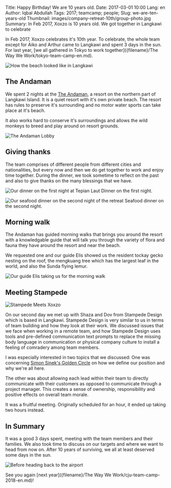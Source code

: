 Title: Happy Birthday! We are 10 years old.
Date: 2017-03-01 10:00
Lang: en
Author: Iqbal Abdullah
Tags: 2017; teamcamp; people;
Slug: we-are-ten-years-old
Thumbnail: images/company-retreat-10th/group-photo.jpg
Summary: In Feb 2017, Xoxzo is 10 years old. We got together in Langkawi to celebrate

In Feb 2017, Xoxzo celebrates it's 10th year. To celebrate, the whole team
except for Aiko and Arthur came to Langkawi and spent 3 days in the sun. For
last year, [we all gathered in Tokyo to work together]({filename}/The Way We Work/tokyo-team-camp-en.md).


![How the beach looked like in
Langkawi]({filename}/images/company-retreat-10th/beach.jpg)

The Andaman
-------------------------------------------------
We spent 2 nights at the [The Andaman](http://www.theandaman.com/), a resort on the 
northern part of Langkawi Island. It is a quiet resort with it's own private beach. 
The resort has rules to preserve it's surrounding and no motor water sports can take 
place at it's beach.

It also works hard to conserve it's surroundings and allows the wild monkeys to
breed and play around on resort grounds.

![The Andaman Lobby]({filename}/images/company-retreat-10th/the-andaman-lobby.jpg)

Giving thanks
-------------------------------------------------
The team comprises of different people from different cities and nationalities, 
but every now and then we do get together to work and enjoy time together. During the 
dinner, we took sometime to reflect on the past and also to give 
thanks on the many blessings that we have. 

![Our dinner on the first night at Tepian Laut]({filename}/images/company-retreat-10th/tl-dinner.jpg)
Dinner on the first night.

![Our seafood dinner on the second night of the
retreat]({filename}/images/company-retreat-10th/jala-dinner-cat.jpg)
Seafood dinner on the second night.

Morning walk
-------------------------------------------------
The Andaman has guided morning walks that brings you around the resort with a
knowledgable guide that will talk you through the variety of flora and fauna
they have around the resort and near the beach. 

We requested one and our guide Elis showed us the resident tockay gecko nesting
on the roof, the mengkuang tree which has the largest leaf in the world, and
also the Sunda flying lemur.

![Our guide Elis taking us for the morning
walk]({filename}/images/company-retreat-10th/morning-walk.jpg)


Meeting Stampede
-------------------------------------------------
![Stampede Meets Xoxzo]({filename}/images/company-retreat-10th/stampede-xoxzo.jpg)

On our second day we met up with Shaza and Dov from Stampede
Design which is
based in Langkawi. Stampede Design is very similar to us in terms of team
building and how they look at their work. We discussed issues that we face when
working in a remote team, and how Stampede Design uses tools and pre-defined
communication text prompts to replace the missing body language in communication 
or physical company culture to install a feeling of comradery among team members.

I was especially interested in two topics that we discussed: One was concerning
[Simon Sinek's Golden
Circle](https://www.ted.com/talks/simon_sinek_how_great_leaders_inspire_action)
on how we define our position and why we're all here. 

The other was about allowing each lead within their team to directly communicate with their
customers as opposed to communicate through a project manager. This creates a
sense of ownership, responsibility and positive effects on overall team morale.

It was a fruitful meeting. Originally scheduled for an hour, it ended up taking two hours
instead.

In Summary
-------------------------------------------------
It was a good 3 days spent, meeting with the team members and their families. We
also took time to discuss on our targets and where we want to head from now on.
After 10 years of surviving, we all at least deserved some days in the sun.

![Before heading back to the airport]({filename}/images/company-retreat-10th/group-photo.jpg)

See you again [next year]({filename}/The Way We Work/cju-team-camp-2018-en.md)!


